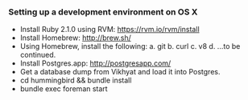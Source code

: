 ### Setting up a development environment on OS X

* Install Ruby 2.1.0 using RVM: https://rvm.io/rvm/install
* Install Homebrew: http://brew.sh/
* Using Homebrew, install the following:
  a. git
  b. curl
  c. v8
  d. ...to be continued.
* Install Postgres.app: http://postgresapp.com/
* Get a database dump from Vikhyat and load it into Postgres.
* cd hummingbird && bundle install
* bundle exec foreman start


